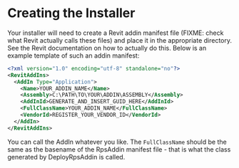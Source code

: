 # Creating the Installer

Your installer will need to create a Revit addin manifest file (FIXME: check what Revit actually calls these files) and place it in the appropriate directory. See the Revit documentation on how to actually do this. Below is an example template of such an addin manifest:

```xml
<?xml version="1.0" encoding="utf-8" standalone="no"?>
<RevitAddIns>
  <AddIn Type="Application">
    <Name>YOUR_ADDIN_NAME</Name>
    <Assembly>C:\PATH\TO\YOUR\ADDIN\ASSEMBLY</Assembly>
    <AddInId>GENERATE_AND_INSERT_GUID_HERE</AddInId>
    <FullClassName>YOUR_ADDIN_NAME</FullClassName>
    <VendorId>REGISTER_YOUR_VENDOR_ID</VendorId>
  </AddIn>
</RevitAddIns>
````
You can call the AddIn whatever you like. The `FullClassName` should be the same as the basename of the RpsAddin manifest file - that is what the class generated by DeployRpsAddin is called.